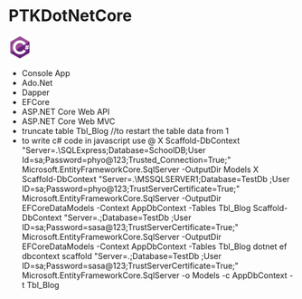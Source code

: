 ﻿# PTKDotNetCore

<img src="https://github.com/devicons/devicon/blob/master/icons/csharp/csharp-original.svg" alt="csharp logo" width="40" height="40" />

- Console App
- Ado.Net
- Dapper
- EFCore
- ASP.NET Core Web API
- ASP.NET Core Web MVC
- truncate table Tbl_Blog //to restart the table data from 1
- to write c# code in javascript use @
 X Scaffold-DbContext "Server=.\SQLExpress;Database=SchoolDB;User Id=sa;Password=phyo@123;Trusted_Connection=True;" Microsoft.EntityFrameworkCore.SqlServer -OutputDir Models
 X Scaffold-DbContext "Server=.\\MSSQLSERVER1;Database=TestDb ;User ID=sa;Password=phyo@123;TrustServerCertificate=True;" Microsoft.EntityFrameworkCore.SqlServer -OutputDir EFCoreDataModels -Context AppDbContext -Tables Tbl_Blog
 Scaffold-DbContext "Server=.;Database=TestDb ;User ID=sa;Password=sasa@123;TrustServerCertificate=True;" Microsoft.EntityFrameworkCore.SqlServer -OutputDir EFCoreDataModels -Context AppDbContext -Tables Tbl_Blog
 dotnet ef dbcontext scaffold "Server=.;Database=TestDb ;User ID=sa;Password=sasa@123;TrustServerCertificate=True;" Microsoft.EntityFrameworkCore.SqlServer -o Models -c AppDbContext -t Tbl_Blog 